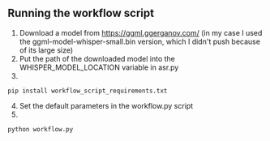 ## Running the workflow script

  
1. Download a model from https://ggml.ggerganov.com/ (in my case I used the ggml-model-whisper-small.bin version, which I didn't push because of its large size)  
2. Put the path of the downloaded model into the WHISPER_MODEL_LOCATION variable in asr.py  
3. 
```
pip install workflow_script_requirements.txt
```  
4. Set the default parameters in the workflow.py script  
5. 
```
python workflow.py
```  